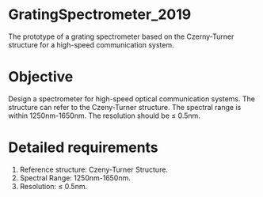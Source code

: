 # GratingSpectrometer_2019
The prototype of a grating spectrometer based on the Czerny-Turner structure for a high-speed communication system.
# Objective
Design a spectrometer for high-speed optical communication systems. The structure can refer to the Czeny-Turner structure. The spectral range is within 1250nm-1650nm. The resolution should be ≤ 0.5nm.
# Detailed requirements
1. Reference structure: Czeny-Turner Structure.
2. Spectral Range: 1250nm-1650nm.
3. Resolution: ≤ 0.5nm.
